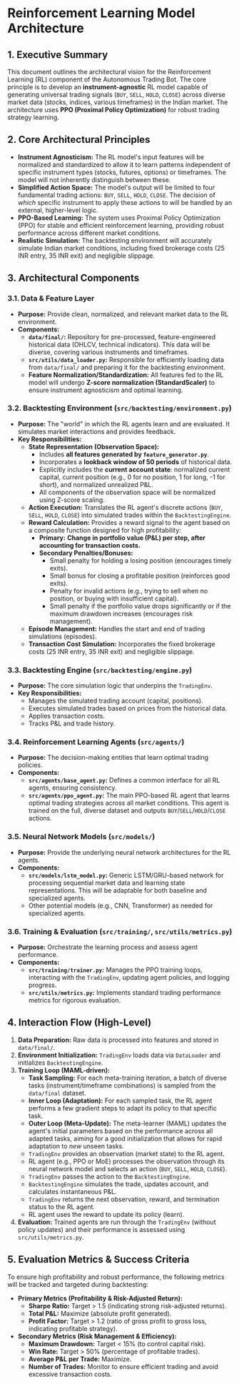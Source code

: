 # Reinforcement Learning Model Architecture

## 1. Executive Summary

This document outlines the architectural vision for the Reinforcement Learning (RL) component of the Autonomous Trading Bot. The core principle is to develop an **instrument-agnostic** RL model capable of generating universal trading signals (`BUY`, `SELL`, `HOLD`, `CLOSE`) across diverse market data (stocks, indices, various timeframes) in the Indian market. The architecture uses **PPO (Proximal Policy Optimization)** for robust trading strategy learning.

## 2. Core Architectural Principles

*   **Instrument Agnosticism:** The RL model's input features will be normalized and standardized to allow it to learn patterns independent of specific instrument types (stocks, futures, options) or timeframes. The model will not inherently distinguish between these.
*   **Simplified Action Space:** The model's output will be limited to four fundamental trading actions: `BUY`, `SELL`, `HOLD`, `CLOSE`. The decision of *which* specific instrument to apply these actions to will be handled by an external, higher-level logic.
*   **PPO-Based Learning:** The system uses Proximal Policy Optimization (PPO) for stable and efficient reinforcement learning, providing robust performance across different market conditions.
*   **Realistic Simulation:** The backtesting environment will accurately simulate Indian market conditions, including fixed brokerage costs (25 INR entry, 35 INR exit) and negligible slippage.

## 3. Architectural Components

### 3.1. Data & Feature Layer

*   **Purpose:** Provide clean, normalized, and relevant market data to the RL environment.
*   **Components:**
    *   **`data/final/`:** Repository for pre-processed, feature-engineered historical data (OHLCV, technical indicators). This data will be diverse, covering various instruments and timeframes.
    *   **`src/utils/data_loader.py`:** Responsible for efficiently loading data from `data/final/` and preparing it for the backtesting environment.
    *   **Feature Normalization/Standardization:** All features fed to the RL model will undergo **Z-score normalization (StandardScaler)** to ensure instrument agnosticism and optimal learning.

### 3.2. Backtesting Environment (`src/backtesting/environment.py`)

*   **Purpose:** The "world" in which the RL agents learn and are evaluated. It simulates market interactions and provides feedback.
*   **Key Responsibilities:**
    *   **State Representation (Observation Space):**
        *   Includes **all features generated by `feature_generator.py`**.
        *   Incorporates a **lookback window of 50 periods** of historical data.
        *   Explicitly includes the **current account state**: normalized current capital, current position (e.g., 0 for no position, 1 for long, -1 for short), and normalized unrealized P&L.
        *   All components of the observation space will be normalized using Z-score scaling.
    *   **Action Execution:** Translates the RL agent's discrete actions (`BUY`, `SELL`, `HOLD`, `CLOSE`) into simulated trades within the `BacktestingEngine`.
    *   **Reward Calculation:** Provides a reward signal to the agent based on a composite function designed for high profitability:
        *   **Primary:** **Change in portfolio value (P&L) per step, after accounting for transaction costs.**
        *   **Secondary Penalties/Bonuses:**
            *   Small penalty for holding a losing position (encourages timely exits).
            *   Small bonus for closing a profitable position (reinforces good exits).
            *   Penalty for invalid actions (e.g., trying to sell when no position, or buying with insufficient capital).
            *   Small penalty if the portfolio value drops significantly or if the maximum drawdown increases (encourages risk management).
    *   **Episode Management:** Handles the start and end of trading simulations (episodes).
    *   **Transaction Cost Simulation:** Incorporates the fixed brokerage costs (25 INR entry, 35 INR exit) and negligible slippage.

### 3.3. Backtesting Engine (`src/backtesting/engine.py`)

*   **Purpose:** The core simulation logic that underpins the `TradingEnv`.
*   **Key Responsibilities:**
    *   Manages the simulated trading account (capital, positions).
    *   Executes simulated trades based on prices from the historical data.
    *   Applies transaction costs.
    *   Tracks P&L and trade history.

### 3.4. Reinforcement Learning Agents (`src/agents/`)

*   **Purpose:** The decision-making entities that learn optimal trading policies.
*   **Components:**
    *   **`src/agents/base_agent.py`:** Defines a common interface for all RL agents, ensuring consistency.
    *   **`src/agents/ppo_agent.py`:** The main PPO-based RL agent that learns optimal trading strategies across all market conditions. This agent is trained on the full, diverse dataset and outputs `BUY`/`SELL`/`HOLD`/`CLOSE` actions.

### 3.5. Neural Network Models (`src/models/`)

*   **Purpose:** Provide the underlying neural network architectures for the RL agents.
*   **Components:**
    *   **`src/models/lstm_model.py`:** Generic LSTM/GRU-based network for processing sequential market data and learning state representations. This will be adaptable for both baseline and specialized agents.
    *   Other potential models (e.g., CNN, Transformer) as needed for specialized agents.

### 3.6. Training & Evaluation (`src/training/`, `src/utils/metrics.py`)

*   **Purpose:** Orchestrate the learning process and assess agent performance.
*   **Components:**
    *   **`src/training/trainer.py`:** Manages the PPO training loops, interacting with the `TradingEnv`, updating agent policies, and logging progress.
    *   **`src/utils/metrics.py`:** Implements standard trading performance metrics for rigorous evaluation.

## 4. Interaction Flow (High-Level)

1.  **Data Preparation:** Raw data is processed into features and stored in `data/final/`.
2.  **Environment Initialization:** `TradingEnv` loads data via `DataLoader` and initializes `BacktestingEngine`.
3.  **Training Loop (MAML-driven):**
    *   **Task Sampling:** For each meta-training iteration, a batch of diverse tasks (instrument/timeframe combinations) is sampled from the `data/final` dataset.
    *   **Inner Loop (Adaptation):** For each sampled task, the RL agent performs a few gradient steps to adapt its policy to that specific task.
    *   **Outer Loop (Meta-Update):** The meta-learner (MAML) updates the agent's initial parameters based on the performance across all adapted tasks, aiming for a good initialization that allows for rapid adaptation to *new* unseen tasks.
    *   `TradingEnv` provides an observation (market state) to the RL agent.
    *   RL agent (e.g., PPO or MoE) processes the observation through its neural network model and selects an action (`BUY`, `SELL`, `HOLD`, `CLOSE`).
    *   `TradingEnv` passes the action to the `BacktestingEngine`.
    *   `BacktestingEngine` simulates the trade, updates account, and calculates instantaneous P&L.
    *   `TradingEnv` returns the next observation, reward, and termination status to the RL agent.
    *   RL agent uses the reward to update its policy (learn).
4.  **Evaluation:** Trained agents are run through the `TradingEnv` (without policy updates) and their performance is assessed using `src/utils/metrics.py`.

## 5. Evaluation Metrics & Success Criteria

To ensure high profitability and robust performance, the following metrics will be tracked and targeted during backtesting:

*   **Primary Metrics (Profitability & Risk-Adjusted Return):**
    *   **Sharpe Ratio:** Target > 1.5 (indicating strong risk-adjusted returns).
    *   **Total P&L:** Maximize (absolute profit generated).
    *   **Profit Factor:** Target > 1.2 (ratio of gross profit to gross loss, indicating profitable strategy).
*   **Secondary Metrics (Risk Management & Efficiency):**
    *   **Maximum Drawdown:** Target < 15% (to control capital risk).
    *   **Win Rate:** Target > 50% (percentage of profitable trades).
    *   **Average P&L per Trade:** Maximize.
    *   **Number of Trades:** Monitor to ensure efficient trading and avoid excessive transaction costs.
